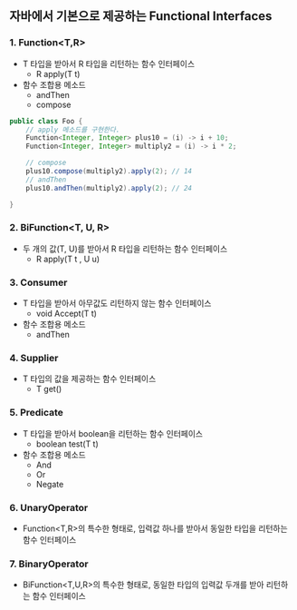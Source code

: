 ## 자바에서 기본으로 제공하는 Functional Interfaces

### 1. Function<T,R>
- T 타입을 받아서 R 타입을 리턴하는 함수 인터페이스
  - R apply(T t)
- 함수 조합용 메소드
  - andThen
  - compose
``` java
public class Foo {
    // apply 메소드를 구현한다.
    Function<Integer, Integer> plus10 = (i) -> i + 10;
    Function<Integer, Integer> multiply2 = (i) -> i * 2;

    // compose
    plus10.compose(multiply2).apply(2); // 14
    // andThen
    plus10.andThen(multiply2).apply(2); // 24

}
```
### 2. BiFunction<T, U, R>
- 두 개의 값(T, U)를 받아서 R 타입을 리턴하는 함수 인터페이스
  - R apply(T t , U u)

### 3. Consumer<T>
- T 타입을 받아서 아무값도 리턴하지 않는 함수 인터페이스
  - void Accept(T t)
- 함수 조합용 메소드
  - andThen

### 4. Supplier<T>
- T 타입의 값을 제공하는 함수 인터페이스
  - T get()
  
### 5. Predicate<T>
- T 타입을 받아서 boolean을 리턴하는 함수 인터페이스
  - boolean test(T t)
- 함수 조합용 메소드
  - And
  - Or
  - Negate

### 6. UnaryOperator<T>
- Function<T,R>의 특수한 형태로, 입력값 하나를 받아서 동일한 타입을 리턴하는 함수 인터페이스

### 7. BinaryOperator<T>
- BiFunction<T,U,R>의 특수한 형태로, 동일한 타입의 입력값 두개를 받아 리턴하는 함수 인터페이스

